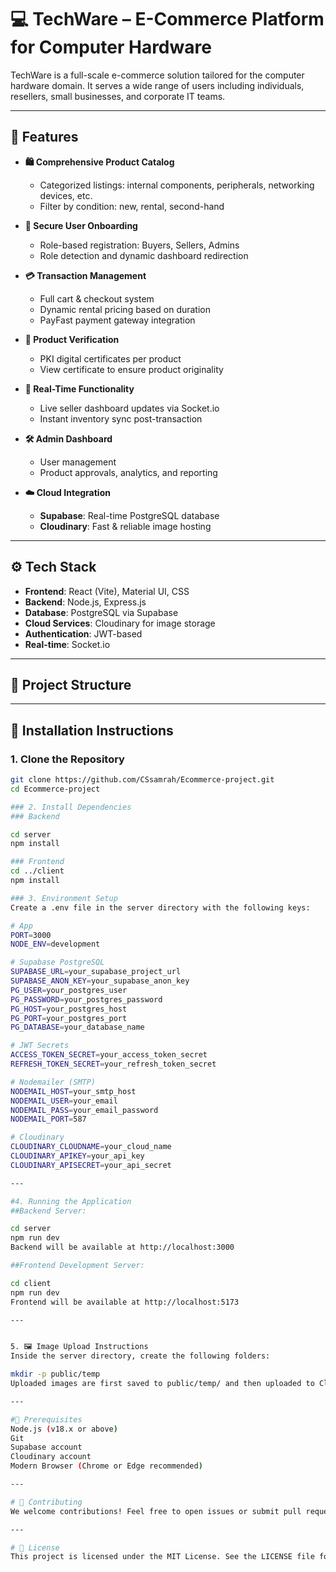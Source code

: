 # 💻 TechWare – E-Commerce Platform for Computer Hardware

TechWare is a full-scale e-commerce solution tailored for the computer hardware domain. It serves a wide range of users including individuals, resellers, small businesses, and corporate IT teams.

---

## 🚀 Features

- **🛍 Comprehensive Product Catalog**
  - Categorized listings: internal components, peripherals, networking devices, etc.
  - Filter by condition: new, rental, second-hand

- **👥 Secure User Onboarding**
  - Role-based registration: Buyers, Sellers, Admins
  - Role detection and dynamic dashboard redirection

- **💳 Transaction Management**
  - Full cart & checkout system
  - Dynamic rental pricing based on duration
  - PayFast payment gateway integration

- **🔐 Product Verification**
  - PKI digital certificates per product
  - View certificate to ensure product originality

- **📡 Real-Time Functionality**
  - Live seller dashboard updates via Socket.io
  - Instant inventory sync post-transaction

- **🛠 Admin Dashboard**
  - User management
  - Product approvals, analytics, and reporting

- **☁️ Cloud Integration**
  - **Supabase**: Real-time PostgreSQL database
  - **Cloudinary**: Fast & reliable image hosting

---

## ⚙️ Tech Stack

- **Frontend**: React (Vite), Material UI, CSS
- **Backend**: Node.js, Express.js
- **Database**: PostgreSQL via Supabase
- **Cloud Services**: Cloudinary for image storage
- **Authentication**: JWT-based
- **Real-time**: Socket.io

---

## 📁 Project Structure


---

## 🔧 Installation Instructions

### 1. Clone the Repository

```bash
git clone https://github.com/CSsamrah/Ecommerce-project.git
cd Ecommerce-project

### 2. Install Dependencies
### Backend

cd server
npm install

### Frontend
cd ../client
npm install

### 3. Environment Setup
Create a .env file in the server directory with the following keys:

# App
PORT=3000
NODE_ENV=development

# Supabase PostgreSQL
SUPABASE_URL=your_supabase_project_url
SUPABASE_ANON_KEY=your_supabase_anon_key
PG_USER=your_postgres_user
PG_PASSWORD=your_postgres_password
PG_HOST=your_postgres_host
PG_PORT=your_postgres_port
PG_DATABASE=your_database_name

# JWT Secrets
ACCESS_TOKEN_SECRET=your_access_token_secret
REFRESH_TOKEN_SECRET=your_refresh_token_secret

# Nodemailer (SMTP)
NODEMAIL_HOST=your_smtp_host
NODEMAIL_USER=your_email
NODEMAIL_PASS=your_email_password
NODEMAIL_PORT=587

# Cloudinary
CLOUDINARY_CLOUDNAME=your_cloud_name
CLOUDINARY_APIKEY=your_api_key
CLOUDINARY_APISECRET=your_api_secret

---

#4. Running the Application
##Backend Server:

cd server
npm run dev
Backend will be available at http://localhost:3000

##Frontend Development Server:

cd client
npm run dev
Frontend will be available at http://localhost:5173

---


5. 🖼 Image Upload Instructions
Inside the server directory, create the following folders:

mkdir -p public/temp
Uploaded images are first saved to public/temp/ and then uploaded to Cloudinary via the backend API.

---

#🧪 Prerequisites
Node.js (v18.x or above)
Git
Supabase account
Cloudinary account
Modern Browser (Chrome or Edge recommended)

---

# 🤝 Contributing
We welcome contributions! Feel free to open issues or submit pull requests for improvements or bug fixes.

---

# 📄 License
This project is licensed under the MIT License. See the LICENSE file for details.
